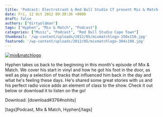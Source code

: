 ```yaml
---
title: 'Podcast: Electrotrash & Red Bull Studio CT present Mix & Match 04 Hyphen'
date: Fri, 12 Oct 2012 09:38:36 +0000
draft: false
authors: ["dirtyoldman"]
tags: ["Hyphen", "Mix & Match", "Podcast"]
categories: ["Music", "Podcast", "Red Bull Studio Cape Town"]
thumbnail: '/wp-content/uploads/2012/05/mixmatchlogo-150x150.jpg'
featured: '/wp-content/uploads/2012/05/mixmatchlogo-304x190.jpg'
---
```


[![](/wp-content/uploads/2012/05/mixmatchlogo-e1336390315145.jpg "mix&matchlogo")](/2012/05/08/podcast-red-bull-studios-ct-electrotrash-presents-mix-match-01-7ft-soundsystem/mixmatchlogo/)

Hyphen takes us back to the beginning in this month's episode of Mix & Match. We cover his start in vinyl and how he got his foot in the door, as well as play a selection of tracks that influenced him back in the day and what he's feeling these days. He's shared some great stories with us and his perfect radio voice adds an element of class to the show. Check it out below or download it to listen on the go!

Download: \[download#376#nohits\]

\[tags\]Podcast, Mix & Match, Hyphen\[/tags\]